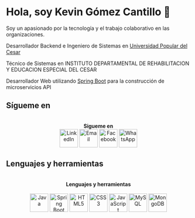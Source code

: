 # Hola, soy Kevin Gómez Cantillo 👋

Soy un apasionado por la tecnología y el trabajo colaborativo en las organizaciones.

Desarrollador Backend e Ingeniero de Sistemas en [Universidad Popular del Cesar](https://www.unicesar.edu.co/index.php/es/)

Técnico de Sistemas en INSTITUTO DEPARTAMENTAL DE REHABILITACION Y EDUCACION ESPECIAL DEL CESAR

Desarrollador Web utilizando [Spring Boot](https://spring.io/) para la construcción de microservicios API

## Sígueme en

<p align="center">
  <br>
  <label><b>Sigueme en</b></label>
  <br>
  <a href="https://www.linkedin.com/in/kevin-g%C3%B3mez-cantillo-1aba6a165/"><img src="https://1000logos.net/wp-content/uploads/2017/03/Linkedin-Logo.png" alt="LinkedIn" height=50></a>
  <a href="mailto:servidorkgc@gmail.com"><img src="https://cdn-icons-png.flaticon.com/512/5968/5968534.png" alt="Email" height=50></a>
  <a href="https://web.facebook.com/kevingc99"><img src="https://icon-library.com/images/facebook-icon-25x25/facebook-icon-25x25-18.jpg" alt="Facebook" height=50></a>
  <a href="https://api.whatsapp.com/send?phone=573113940272"><img src="https://pngimg.com/uploads/whatsapp/whatsapp_PNG95147.png" alt="WhatsApp" height=50></a>
</p>

## Lenguajes y herramientas

<p align="center">
  <br>
  <label><b>Lenguajes y herramientas</b></label>
  <br>
  <br>
  <a href="#"><img src="https://cdn-icons-png.flaticon.com/512/226/226777.png" alt="Java" height=50></a>
  <a href="#"><img src="https://cdn-icons-png.flaticon.com/512/1199/1199124.png" alt="Spring Boot" height=50></a>
  <label><b></b></label>
  <a href="#"><img src="https://cdn-icons-png.flaticon.com/512/6132/6132221.png" alt="HTML5" height=50></a>
  <label><b></b></label>
  <a href="#"><img src="https://cdn-icons-png.flaticon.com/512/6132/6132222.png" alt="CSS3" height=50></a>
  <a href="#"><img src="https://cdn-icons-png.flaticon.com/512/143/143655.png" alt="JavaScript" height=50></a>
  <label><b></b></label>
  <a href="#"><img src="https://cdn-icons-png.flaticon.com/512/5968/5968381.png" alt="MySQL" height=50></a>
  <a href="#"><img src="https://cdn-icons-png.flaticon.com/512/2748/2748941.png" alt="MongoDB" height=50></a>
  <label><b></b></label>
</p>

